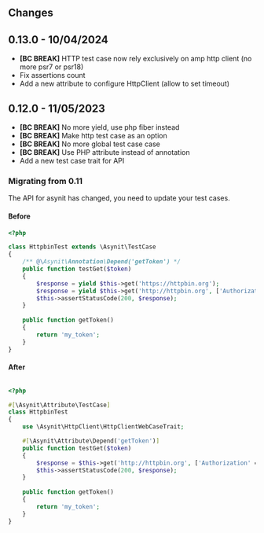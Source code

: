 ## Changes

## 0.13.0 - 10/04/2024

* **[BC BREAK]** HTTP test case now rely exclusively on amp http client (no more psr7 or psr18)
* Fix assertions count
* Add a new attribute to configure HttpClient (allow to set timeout)

## 0.12.0 - 11/05/2023

 * **[BC BREAK]** No more yield, use php fiber instead
 * **[BC BREAK]** Make http test case as an option
 * **[BC BREAK]** No more global test case case
 * **[BC BREAK]** Use PHP attribute instead of annotation
 * Add a new test case trait for API

### Migrating from 0.11

The API for asynit has changed, you need to update your test cases.

#### Before

```php
<?php

class HttpbinTest extends \Asynit\TestCase
{
    /** @\Asynit\Annotation\Depend('getToken') */
    public function testGet($token)
    {
        $response = yield $this->get('https://httpbin.org');
        $response = yield $this->get('http://httpbin.org', ['Authorization' => 'Bearer {token}']);
        $this->assertStatusCode(200, $response);
    }
    
    public function getToken()
    {
        return 'my_token';
    }
}
```

#### After

```php

<?php

#[\Asynit\Attribute\TestCase]
class HttpbinTest
{
    use \Asynit\HttpClient\HttpClientWebCaseTrait;

    #[\Asynit\Attribute\Depend('getToken')]
    public function testGet($token)
    {
        $response = $this->get('http://httpbin.org', ['Authorization' => 'Bearer {token}']);
        $this->assertStatusCode(200, $response);
    }
    
    public function getToken()
    {
        return 'my_token';
    }
}
```